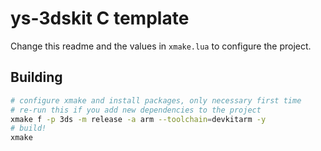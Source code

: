 # ys-3dskit C template

Change this readme and the values in `xmake.lua` to configure the project.

## Building

```sh
# configure xmake and install packages, only necessary first time
# re-run this if you add new dependencies to the project
xmake f -p 3ds -m release -a arm --toolchain=devkitarm -y
# build!
xmake
```
